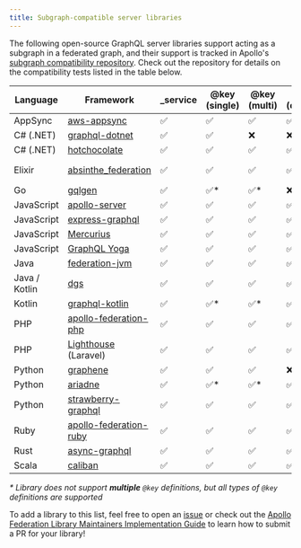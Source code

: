 ```yaml
---
title: Subgraph-compatible server libraries
---
```


The following open-source GraphQL server libraries support acting as a subgraph in a federated graph, and their support is tracked in Apollo's [subgraph compatibility repository](https://github.com/apollographql/apollo-federation-subgraph-compatibility). Check out the repository for details on the compatibility tests listed in the table below.

<div class="sticky-table">

| Language      | Framework                                                                            | \_service | @key (single) | @key (multi) | @key (composite) | @requires | @provides | ftv1                                                                         |
| ------------- | ------------------------------------------------------------------------------------ | --------- | ------------- | ------------ | ---------------- | --------- | --------- | ---------------------------------------------------------------------------- |
| AppSync       | [aws-appsync](https://aws.amazon.com/appsync/)                                       | ✅         | ✅             | ✅            | ✅                | ✅         | ✅         | ❌                                                                            |
| C# (.NET)     | [graphql-dotnet](https://github.com/graphql-dotnet/graphql-dotnet)                   | ✅         | ✅             | ❌            | ❌                | ❌         | ❌         | ❌                                                                            |
| C# (.NET)     | [hotchocolate](https://github.com/ChilliCream/hotchocolate)                          | ✅         | ✅             | ✅            | ✅                | ✅         | ✅         | ❌                                                                            |
| Elixir        | [absinthe_federation](https://github.com/DivvyPayHQ/absinthe_federation)             | ✅         | ✅             | ✅            | ✅                | ✅         | ✅         | ❌ ([in progress](https://github.com/DivvyPayHQ/absinthe_federation/pull/25)) |
| Go            | [gqlgen](https://gqlgen.com/)                                                        | ✅         | ✅\*           | ✅\*          | ❌                | ✅         | ✅         | ❌                                                                            |
| JavaScript    | [apollo-server](https://github.com/apollographql/apollo-server/)                     | ✅         | ✅             | ✅            | ✅                | ✅         | ✅         | ✅                                                                            |
| JavaScript    | [express-graphql](https://graphql.org/graphql-js/running-an-express-graphql-server/) | ✅         | ✅             | ✅            | ✅                | ✅         | ✅         | ❌                                                                            |
| JavaScript    | [Mercurius](https://mercurius.dev/#/)                                                | ✅         | ✅             | ✅            | ✅                | ✅         | ✅         | ❌                                                                            |
| JavaScript    | [GraphQL Yoga](https://www.graphql-yoga.com/)                                                | ✅         | ✅             | ✅            | ✅                | ✅         | ✅         | ❌                                                                            |
| Java          | [federation-jvm](https://github.com/apollographql/federation-jvm)                    | ✅         | ✅             | ✅            | ✅                | ✅         | ✅         | ✅                                                                            |
| Java / Kotlin | [dgs](https://github.com/netflix/dgs-framework/)                                     | ✅         | ✅             | ✅            | ✅                | ✅         | ✅         | ✅                                                                            |
| Kotlin        | [graphql-kotlin](https://github.com/ExpediaGroup/graphql-kotlin)                     | ✅         | ✅\*           | ✅\*          | ✅\*              | ✅         | ✅         | ✅                                                                            |
| PHP           | [apollo-federation-php](https://github.com/Skillshare/apollo-federation-php)         | ✅         | ✅             | ✅            | ✅                | ✅         | ✅         | ❌                                                                            |
| PHP           | [Lighthouse](https://lighthouse-php.com/) (Laravel)                                  | ✅         | ✅             | ✅            | ✅                | ✅         | ✅         | ❌                                                                            |
| Python        | [graphene](https://github.com/preply/graphene-federation)                            | ✅         | ✅             | ✅            | ❌                | ✅         | ✅         | ❌                                                                            |
| Python        | [ariadne](https://github.com/mirumee/ariadne)                                        | ✅         | ✅\*           | ✅\*          | ✅\*              | ✅         | ✅         | ❌                                                                            |
| Python        | [strawberry-graphql](https://strawberry.rocks/docs)                                  | ✅         | ✅             | ✅            | ✅                | ✅         | ✅         | ❌                                                                            |
| Ruby          | [apollo-federation-ruby](https://github.com/Gusto/apollo-federation-ruby)            | ✅         | ✅             | ✅            | ✅                | ✅         | ✅         | ✅                                                                            |
| Rust          | [async-graphql](https://async-graphql.github.io/async-graphql/)                      | ✅         | ✅             | ✅            | ✅                | ✅         | ✅         | ❌                                                                            |
| Scala         | [caliban](https://ghostdogpr.github.io/caliban/docs/federation.html)                 | ✅         | ✅             | ✅            | ✅                | ✅         | ✅         | ✅                                                                            |

</div>

_*_ _Library does not support **multiple** `@key` definitions, but all types of `@key` definitions are supported_

To add a library to this list, feel free to open an [issue](https://github.com/apollographql/apollo-federation-subgraph-compatibility/issues) or check out the [Apollo Federation Library Maintainers Implementation Guide](https://github.com/apollographql/apollo-federation-subgraph-compatibility/blob/main/CONTRIBUTORS.md) to learn how to submit a PR for your library!

